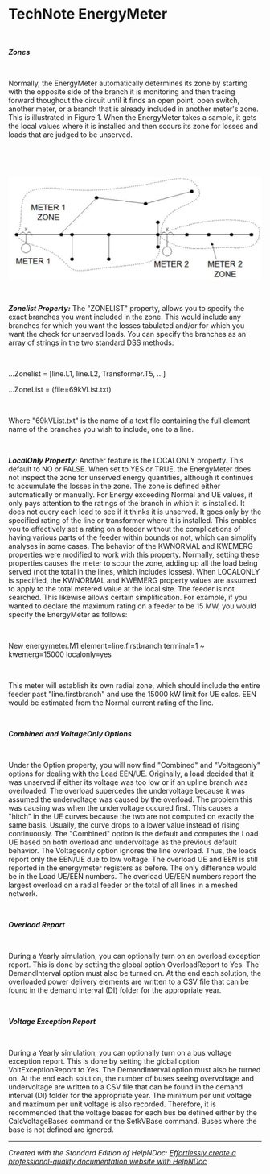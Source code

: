 # TechNote EnergyMeter

&nbsp;

***Zones***

&nbsp;

Normally, the EnergyMeter automatically determines its zone by starting with the opposite side of the branch it is monitoring and then tracing forward thoughout the circuit until it finds an open point, open switch, another meter, or a branch that is already included in another meter's zone. This is illustrated in Figure 1. When the EnergyMeter takes a sample, it gets the local values where it is installed and then scours its zone for losses and loads that are judged to be unserved.

&nbsp;

&nbsp;

![Image](<lib/NewItem49.png>)

&nbsp;

***Zonelist Property:*** The "ZONELIST" property, allows you to specify the exact branches you want included in the zone. This would include any branches for which you want the losses tabulated and/or for which you want the check for unserved loads. You can specify the branches as an array of strings in the two standard DSS methods:

&nbsp;

...Zonelist = \[line.L1, line.L2, Transformer.T5, …\]&nbsp;

...ZoneList = (file=69kVList.txt)

&nbsp;

Where "69kVList.txt" is the name of a text file containing the full element name of the branches you wish to include, one to a line.

&nbsp;

***LocalOnly Property:*** Another feature is the LOCALONLY property. This default to NO or FALSE. When set to YES or TRUE, the EnergyMeter does not inspect the zone for unserved energy quantities, although it continues to accumulate the losses in the zone. The zone is defined either automatically or manually. For Energy exceeding Normal and UE values, it only pays attention to the ratings of the branch in which it is installed. It does not query each load to see if it thinks it is unserved. It goes only by the specified rating of the line or transformer where it is installed. This enables you to effectively set a rating on a feeder without the complications of having various parts of the feeder within bounds or not, which can simplify analyses in some cases. The behavior of the KWNORMAL and KWEMERG properties were modified to work with this property. Normally, setting these properties causes the meter to scour the zone, adding up all the load being served (not the total in the lines, which includes losses). When LOCALONLY is specified, the KWNORMAL and KWEMERG property values are assumed to apply to the total metered value at the local site. The feeder is not searched. This likewise allows certain simplification. For example, if you wanted to declare the maximum rating on a feeder to be 15 MW, you would specify the EnergyMeter as follows:

&nbsp;

New energymeter.M1 element=line.firstbranch terminal=1 ~ kwemerg=15000 localonly=yes

&nbsp;

This meter will establish its own radial zone, which should include the entire feeder past "line.firstbranch" and use the 15000 kW limit for UE calcs. EEN would be estimated from the Normal current rating of the line.

&nbsp;

***Combined and VoltageOnly Options***

&nbsp;

Under the Option property, you will now find "Combined" and "Voltageonly" options for dealing with the Load EEN/UE. Originally, a load decided that it was unserved if either its voltage was too low or if an upline branch was overloaded. The overload supercedes the undervoltage because it was assumed the undervoltage was caused by the overload. The problem this was causing was when the undervoltage occured first. This causes a "hitch" in the UE curves because the two are not computed on exactly the same basis. Usually, the curve drops to a lower value instead of rising continuously. The "Combined" option is the default and computes the Load UE based on both overload and undervoltage as the previous default behavior. The Voltageonly option ignores the line overload. Thus, the loads report only the EEN/UE due to low voltage. The overload UE and EEN is still reported in the energymeter registers as before. The only difference would be in the Load UE/EEN numbers. The overload UE/EEN numbers report the largest overload on a radial feeder or the total of all lines in a meshed network.

&nbsp;

***Overload Report***

&nbsp;

During a Yearly simulation, you can optionally turn on an overload exception report. This is done by setting the global option OverloadReport to Yes. The DemandInterval option must also be turned on. At the end each solution, the overloaded power delivery elements are written to a CSV file that can be found in the demand interval (DI) folder for the appropriate year.

&nbsp;

***Voltage Exception Report***&nbsp;

&nbsp;

During a Yearly simulation, you can optionally turn on a bus voltage exception report. This is done by setting the global option VoltExceptionReport to Yes. The DemandInterval option must also be turned on. At the end each solution, the number of buses seeing overvoltage and undervoltage are written to a CSV file that can be found in the demand interval (DI) folder for the appropriate year. The minimum per unit voltage and maximum per unit voltage is also recorded. Therefore, it is recommended that the voltage bases for each bus be defined either by the CalcVoltageBases command or the SetkVBase command. Buses where the base is not defined are ignored.

***
_Created with the Standard Edition of HelpNDoc: [Effortlessly create a professional-quality documentation website with HelpNDoc](<https://www.helpndoc.com/feature-tour/produce-html-websites/>)_
